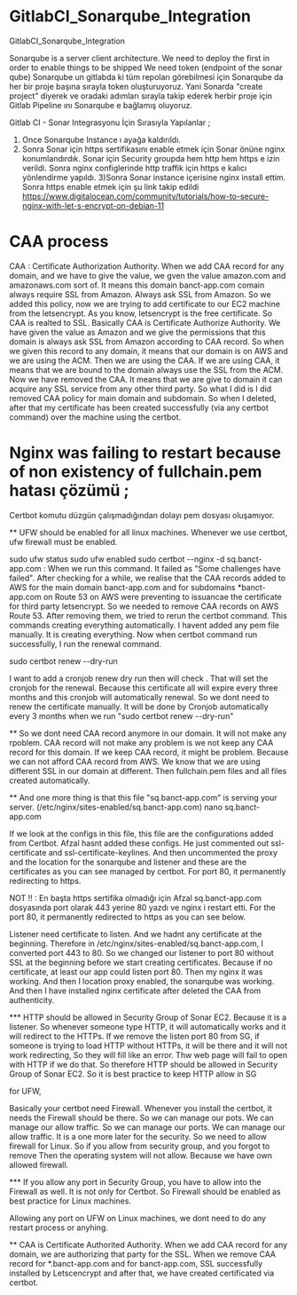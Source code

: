 # GitlabCI_Sonarqube_Integration
GitlabCI_Sonarqube_Integration

Sonarqube is a server client architecture. We need to deploy the first in order to enable things to be shipped
We need token (endpoint of the sonar qube)
Sonarqube un gitlabda ki tüm repoları görebilmesi için Sonarqube da her bir proje başına sırayla token oluşturuyoruz. Yani Sonarda "create project" diyerek ve oradaki adımları sırayla takip ederek herbir proje için Gitlab Pipeline ını Sonarqube e bağlamış oluyoruz. 

Gitlab CI - Sonar Integrasyonu İçin Sırasıyla Yapılanlar ;

1) Once Sonarqube Instance ı ayağa kaldırıldı.
2) Sonra Sonar için https sertifikasını enable etmek için Sonar önüne nginx konumlandırdık. Sonar için Security groupda hem http hem https e izin verildi. Sonra nginx configlerinde http traffik için https e kalıcı yönlendirme yapıldı.
3)Sonra Sonar instance içerisine nginx install ettim. Sonra https enable etmek için şu link takip edildi https://www.digitalocean.com/community/tutorials/how-to-secure-nginx-with-let-s-encrypt-on-debian-11


# CAA process

CAA : Certificate Authorization Authority. When we add CAA record for any domain, and we have to give the value, we gven the value amazon.com and amazonaws.com sort of. It means this domain banct-app.com comain always  require SSL from Amazon. Always ask SSL from Amazon. So we added this policy, now we are trying to add certificate  to our EC2 machine from the letsencrypt. As you know, letsencrypt is the free certificate. So CAA is realted to SSL. Basically CAA is Certificate Authorize Authority. We have given the value as Amazon and we give the permissions that this domain is always ask SSL from Amazon according to CAA record. So when we given this record to any domain, it means that our domain is on AWS and we are using the ACM. Then we are using the CAA. If we are using CAA, it means that we are bound to the domain always use the SSL from the ACM. Now we have removed the CAA. It means that we are give to domain it can acquire any SSL service from any other third party. So what I did is I did removed CAA policy for main domain and subdomain. So when I deleted, after that my certificate has been created successfully (via any certbot command) over the machine using the certbot.



 # Nginx was failing to restart because of non existency of fullchain.pem hatası çözümü ;
 
 Certbot komutu düzgün çalışmadığından dolayı pem dosyası oluşamıyor. 
 
 ** UFW should be enabled for all linux machines. Whenever we use certbot, ufw firewall must be enabled.
 
 sudo ufw status
 sudo ufw enabled
 sudo certbot --nginx -d sq.banct-app.com : When we run this command. It failed as "Some challenges have failed". After checking for a while, we realise that the CAA records added to AWS for the main domain banct-app.com and for subdomains *banct-app.com  on Route 53 on AWS were preventing to issuancae the certificate for third party letsencrypt. So we needed to remove CAA records on AWS Route 53. After removing them, we tried to rerun the certbot command. This commands creating everything automatically. I havent added any pem file manually. It is creating everything. Now when certbot command run successfully, I run the renewal command.
 
 sudo certbot renew --dry-run
 
 I want to add a cronjob renew dry run then will check . That will set the cronjob for the renewal. Because this certificate all will expire every three months and this cronjob will automatically renewal. So we dont need to renew the certificate manually. It will be done by Cronjob automatically every 3 months when we run "sudo certbot renew --dry-run"
 
 ** So we dont need CAA record anymore in our domain. It will not make any rpoblem. CAA record will not make any problem is we not keep any CAA record for this domain. If we keep CAA record, it might be problem. Because we can not afford CAA record from AWS. We know that we are using different SSL in our domain at different. Then fullchain.pem files and all files created automatically.
 
 ** And one more thing is that this file "sq.banct-app.com" is serving your server. (/etc/nginx/sites-enabled/sq.banct-app.com)
 nano sq.banct-app.com
 
 If we look at the configs in this file, this file are the configurations added from Certbot. Afzal hasnt added these configs. He just commented out ssl-certificate and ssl-certificate-keylines. And then uncommented the proxy and the location for the sonarqube and listener and these are the certificates as you can see managed by certbot. For port 80, it permanently redirecting to https.
 
 
 NOT !! :  En başta https sertifika olmadığı için Afzal sq.banct-app.com dosyasında port olarak 443 yerine 80 yazdı ve nginx i restart etti. For the port 80, it permanently redirected to https as you can see below.
 
 Listener need certificate to listen. And we hadnt any certificate at the beginning. Therefore in /etc/nginx/sites-enabled/sq.banct-app.com, I converted port 443 to 80. So we changed our listener to port 80 without SSL at the beginning before we start creating certificates. Because if no certificate, at least our app could listen port 80. Then my nginx it was working. And then I location proxy enabled, the sonarqube was working. And then I have installed nginx certificate after deleted the CAA from authenticity.
 
 
 *** HTTP should be allowed in Security Group of Sonar EC2. Because it is a listener. So whenever someone type HTTP, it will automatically works and it will redirect to the HTTPs. If we remove the listen port 80 from SG, if someone is trying to load HTTP without HTTPs, it will be there and it will not work redirecting, So they will fill like an error. Thw web page will fail to open with HTTP if we do that. So therefore HTTP should be allowed in Security Group of Sonar EC2. So it is best practice to keep HTTP allow in SG
 
 
for UFW,

Basically your certbot need Firewall. Whenever you install the certbot, it needs the Firewall should be there. So we can manage our pots. We can manage our allow traffic. So we can manage our ports. We can manage our allow traffic. It is a one more later for the security. So we need to allow firewall for Linux. So if you allow from security group, and you forgot to remove Then the operating system will not allow. Because we have own allowed firewall.

*** If you allow any port in Security Group, you have to allow into the Firewall as well. It is not only for Certbot. So Firewall should be enabled as best practice for Linux machines.

Allowing any port on UFW on Linux machines, we dont need to do any restart process or anyhing.



** CAA is Certificate Authorited Authority. When we add CAA record  for any domain, we are authorizing that party for the SSL. When we remove CAA record for *.banct-app.com and for banct-app.com, SSL successfully installed by Letscencrypt and after that, we have created certificated via certbot.


